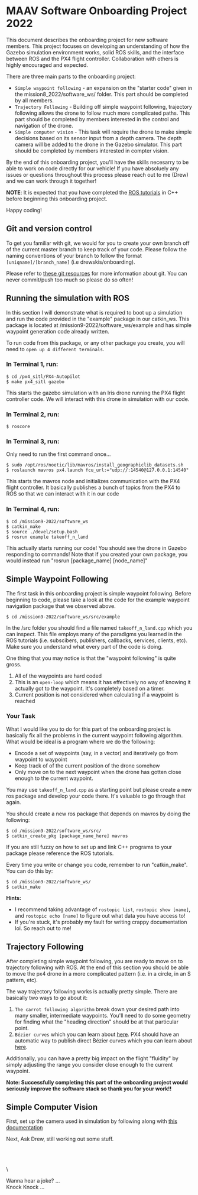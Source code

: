 # MAAV Software Onboarding Project 2022

This document describes the onboarding project for new software members. This project focuses on developing an understanding of how the Gazebo simulation environment works, solid ROS skills, and the interface between ROS and the PX4 flight controller. Collaboration with others is highly encouraged and expected. 

There are three main parts to the onboarding project:
- `Simple waypoint following` - an expansion on the "starter code" given in the mission8_2022/software_ws/ folder. This part should be completed by all members.
- `Trajectory Following` - Building off simple waypoint following, trajectory following allows the drone to follow much more complicated paths. This part should be completed by members interested in the control and navigation of the drone.
- `Simple computer vision` - This task will require the drone to make simple decisions based on its sensor input from a depth camera. The depth camera will be added to the drone in the Gazebo simulator. This part should be completed by members interested in compter vision.

By the end of this onboarding project, you'll have the skills necesarry to be able to work on code directly for our vehicle! If you have absoluely any issues or questions throughout this process please reach out to me (Drew) and we can work through it together!

**NOTE**: It is expected that you have completed the [ROS tutorials](http://wiki.ros.org/ROS/Tutorials) in C++ before beginning this onboarding project.

Happy coding!

## Git and version control
To get you familiar with git, we would for you to create your own branch off of the current master branch to keep track of your code. Please follow the naming conventions of your branch to follow the format `[uniqname]/[branch_name]` (i.e drewskis/onboarding). 

Please refer to  [these git resources](../README.md) for more information about git. You can never commit/push too much so please do so often!

## Running the simulation with ROS
In this section I will demonstrate what is required to boot up a simulation and run the code provided in the "example" package in our catkin_ws. This package is located at /mission9-2022/software_ws/example and has simple waypoint generation code already written. 

To run code from this package, or any other package you create, you will need to `open up 4 different terminals`.

### **In Terminal 1, run:**
```
$ cd /px4_sitl/PX4-Autopilot
$ make px4_sitl gazebo
```
This starts the gazebo simulation with an Iris drone running the PX4 flight controller code. We will interact with this drone in simulation with our code. 
### **In Terminal 2, run:**
```
$ roscore
```
### **In Terminal 3, run:**
Only need to run the first command once...
```
$ sudo /opt/ros/noetic/lib/mavros/install_geographiclib_datasets.sh 
$ roslaunch mavros px4.launch fcu_url:="udp://:14540@127.0.0.1:14540"
```
This starts the mavros node and initializes communication with the PX4 flight controller. It basically publishes a bunch of topics from the PX4 to ROS so that we can interact with it in our code
### **In Terminal 4, run:**
```
$ cd /mission9-2022/software_ws
$ catkin_make
$ source ./devel/setup.bash
$ rosrun example takeoff_n_land 
```
This actually starts running our code! You should see the drone in Gazebo responding to commands! Note that if you created your own package, you would instead run "rosrun [package_name] [node_name]"


## Simple Waypoint Following 
The first task in this onboarding project is simple waypoint following. Before beginning to code, please take a look at the code for the example waypoint navigation package that we observed above. 

```
$ cd /mission9-2022/software_ws/src/example
```

In the /src folder you should find a file named `takeoff_n_land.cpp` which you can inspect. This file employs many of the paradigms you learned in the ROS tutorials (i.e. subscibers, publishers, callbacks, services, clients, etc). Make sure you understand what every part of the code is doing.

One thing that you may notice is that the "waypoint following" is quite gross. 
1. All of the waypoints are hard coded 
2. This is an `open-loop` which means it has effectively no way of knowing it actually got to the waypoint. It's completely based on a timer. 
3. Current position is not considered when calculating if a waypoint is reached

### Your Task
What I would like you to do for this part of the onboarding project is basically fix all the problems in the current waypoint following algorithm. What would be ideal is a program where we do the following:
- Encode a set of waypoints (say, in a vector) and iteratively go from waypoint to waypoint
- Keep track of of the current position of the drone somehow
- Only move on to the next waypoint when the drone has gotten close enough to the current waypoint.

You may use `takeoff_n_land.cpp` as a starting point but please create a new ros package and develop your code there. It's valuable to go through that again.

You should create a new ros package that depends on mavros by doing the following: 
```
$ cd /mission9-2022/software_ws/src/
$ catkin_create_pkg [package_name_here] mavros
```

If you are still fuzzy on how to set up and link C++ programs to your package please reference the ROS tutorials. 

Every time you write or change you code, remember to run "catkin_make". You can do this by:
```
$ cd /mission9-2022/software_ws/
$ catkin_make
```

**Hints:**
- I recommend taking advantage of `rostopic list`, `rostopic show [name]`, and `rostopic echo [name]` to figure out what data you have access to!
- If you're stuck, it's probably my fault for writing crappy documentation lol. So reach out to me!

## Trajectory Following
After completing simple waypoint following, you are ready to move on to trajectory following with ROS. At the end of this section you should be able to move the px4 drone in a more complicated pattern (i.e. in a circle, in an S pattern, etc). 

The way trajectory following works is actually pretty simple. There are basically two ways to go about it:

1. `The carrot following algorithm` break down your desired path into many smaller, intermediate waypoints. You'll need to do some geometry for finding what the "heading direction" should be at that particular point. 
2. `Bézier curves` which you can learn about [here](https://en.wikipedia.org/wiki/B%C3%A9zier_curve). PX4 should have an automatic way to publish direct Bézier curves which you can learn about [here](https://docs.px4.io/v1.12/en/computer_vision/path_planning_interface.html).

Additionally, you can have a pretty big impact on the flight "fluidity" by simply adjusting the range you consider close enough to the current waypoint.

**Note: Successfully completing this part of the onboarding project would seriously improve the software stack so thank you for your work!!**

## Simple Computer Vision
First, set up the camera used in simulation by following along with [this documentation](./SimCamera.md)

Next, Ask Drew, still working out some stuff.

\
\
\
\

Wanna hear a joke?
... \
Knock Knock ...
